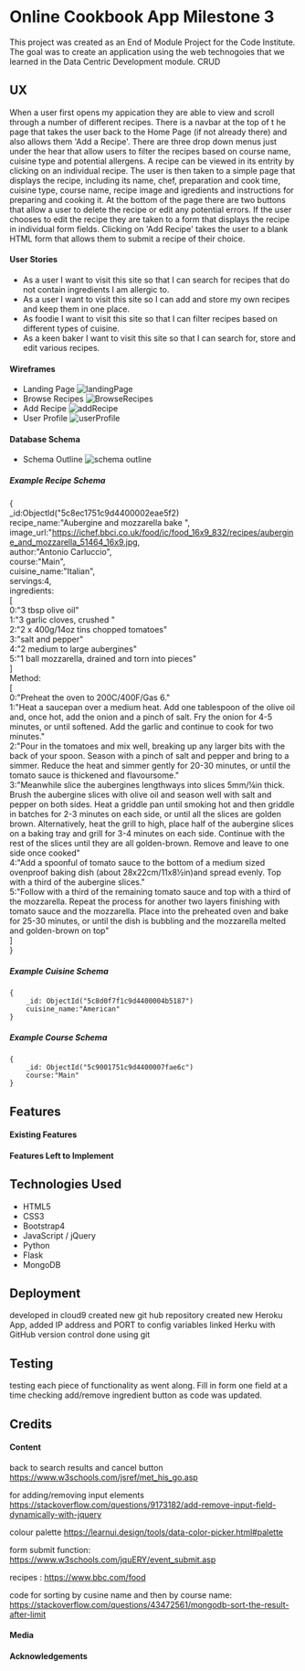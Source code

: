 # Online Cookbook App Milestone 3
This project was created as an End of Module Project for the Code Institute. The goal was to create an application using the web technogoies that we learned in the Data Centric Development module. CRUD

## UX
When a user first opens my appication they are able to view and scroll through a number of different recipes. There is a navbar at the top of t he page that takes the user back to the Home Page (if not already there) and also allows them 'Add a Recipe'. There are three drop down menus just under the hear that allow users to filter the recipes based on course name, cuisine type and potential allergens. A recipe can be viewed in its entrity by clicking on an individual recipe. The user is then taken to a simple page that displays the recipe, including its name, chef, preparation and cook time, cuisine type, course name, recipe image and igredients and instructions for preparing and cooking it. At the bottom of the page there are two buttons that allow a user to delete the recipe or edit any potential errors. If the user chooses to edit the recipe they are taken to a form that displays the recipe in individual form fields. Clicking on 'Add Recipe' takes the user to a blank HTML form that allows them to submit a recipe of their choice. 

#### User Stories
* As a user I want to visit this site so that I can search for recipes that do not contain ingredients I am allergic to.
* As a user I want to visit this site so I can add and store my own recipes and keep them in one place.
* As foodie I want to visit this site so that I can filter recipes based on different types of cuisine. 
* As a keen baker I want to visit this site so that I can search for, store and edit various recipes.

#### Wireframes
* Landing Page ![landingPage](static/wireframes/landingPage.png/)
* Browse Recipes ![BrowseRecipes](static/wireframes/browseRecipes.png/)
* Add Recipe ![addRecipe](static/wireframes/addRecipe.png/)
* User Profile ![userProfile](static/wireframes/userProfile.png/)

#### Database Schema
* Schema Outline ![schema outline](static/DatabaseSchema/databaseSchema.png/)

##### Example Recipe Schema
{  
        _id:ObjectId("5c8ec1751c9d4400002eae5f2)  
        recipe_name:"Aubergine and mozzarella bake ",  
        image_url:"https://ichef.bbci.co.uk/food/ic/food_16x9_832/recipes/aubergine_and_mozzarella_51464_16x9.jpg,  
        author:"Antonio Carluccio",     
        course:"Main",  
        cuisine_name:"Italian",  
        servings:4,  
        ingredients:  
            [  
                0:"3 tbsp olive oil"  
                1:"3 garlic cloves, crushed "  
                2:"2 x 400g/14oz tins chopped tomatoes"  
                3:"salt and pepper"  
                4:"2 medium to large aubergines"  
                5:"1 ball mozzarella, drained and torn into pieces"  
            ]    
        Method:  
            [  
                0:"Preheat the oven to 200C/400F/Gas 6."  
                1:"Heat a saucepan over a medium heat. Add one tablespoon of the olive oil and, once hot, add the onion and a pinch of salt. Fry the onion for 4-5 minutes, or until softened. Add the garlic and continue to cook for two minutes."  
                2:"Pour in the tomatoes and mix well, breaking up any larger bits with the back of your spoon.     Season with a pinch of salt and pepper and bring to a simmer. Reduce the heat and simmer         gently for 20-30 minutes, or until the tomato sauce is thickened and flavoursome."  
                3:"Meanwhile slice the aubergines lengthways into slices 5mm/¼in thick. Brush the aubergine slices with olive oil and season well with salt and pepper on both sides. Heat a griddle pan until smoking hot and then griddle in batches for 2-3 minutes on each side, or until all the slices are  golden brown. Alternatively, heat the grill to high, place half of the aubergine slices on a baking tray and grill for 3-4 minutes on each side. Continue with the rest of the slices until they are all golden-brown. Remove and leave to one side once cooked"  
                4:"Add a spoonful of tomato sauce to the bottom of a medium sized ovenproof baking dish (about      28x22cm/11x8½in)and spread evenly. Top with a third of the aubergine slices."  
                5:"Follow with a third of the remaining tomato sauce and top with a third of the mozzarella.        Repeat the process for another two layers finishing with tomato sauce and the mozzarella.     Place into the preheated oven and bake for 25-30 minutes, or until the dish is bubbling and     the mozzarella melted and golden-brown on top"  
        ]  
    }
    
##### Example Cuisine Schema
    {  
        _id: ObjectId("5c8d0f7f1c9d4400004b5187")  
        cuisine_name:"American"  
    }

##### Example Course Schema
    {     
        _id: ObjectId("5c9001751c9d4400007fae6c")  
        course:"Main"  
    }


## Features

#### Existing Features
#### Features Left to Implement

## Technologies Used
* HTML5
* CSS3
* Bootstrap4
* JavaScript / jQuery
* Python
* Flask
* MongoDB


## Deployment
developed in cloud9
created new git hub repository
created new Heroku App, added IP address and PORT to config variables
linked Herku with GitHub
version control done using git


## Testing
testing each piece of functionality as went along. Fill in form one field at a time
checking add/remove ingredient button as code was updated. 

## Credits

#### Content
back to search results and cancel button
https://www.w3schools.com/jsref/met_his_go.asp

for adding/removing input elements https://stackoverflow.com/questions/9173182/add-remove-input-field-dynamically-with-jquery

colour palette
https://learnui.design/tools/data-color-picker.html#palette

form submit function:
https://www.w3schools.com/jquERY/event_submit.asp

recipes :
https://www.bbc.com/food

code for sorting by cusine name and then by course name:
https://stackoverflow.com/questions/43472561/mongodb-sort-the-result-after-limit

#### Media

#### Acknowledgements
